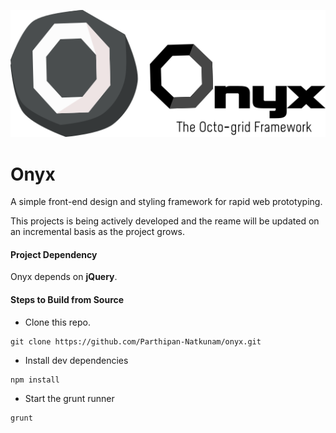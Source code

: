 ![Alt text](https://github.com/Parthipan-Natkunam/onyx/blob/master/logo%20files/logo-raster.png?raw=true "Onyx Logo")

# Onyx
A simple front-end design and styling framework for rapid web prototyping.

This projects is being actively developed and the reame will be updated on an incremental basis as the project grows.

#### Project Dependency
Onyx depends on **jQuery**.

#### Steps to Build from Source
- Clone this repo.
```
git clone https://github.com/Parthipan-Natkunam/onyx.git
```
- Install dev dependencies
```
npm install
```
- Start the grunt runner
```
grunt
```
